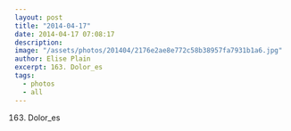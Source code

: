```yaml
---
layout: post
title: "2014-04-17"
date: 2014-04-17 07:08:17
description: 
image: "/assets/photos/201404/2176e2ae8e772c58b38957fa7931b1a6.jpg"
author: Elise Plain
excerpt: 163. Dolor_es
tags: 
  - photos
  - all
---
```


163. Dolor_es
<p></p>
